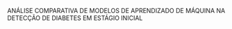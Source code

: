 ANÁLISE COMPARATIVA DE MODELOS DE APRENDIZADO DE MÁQUINA NA 
DETECÇÃO DE DIABETES EM ESTÁGIO INICIAL
